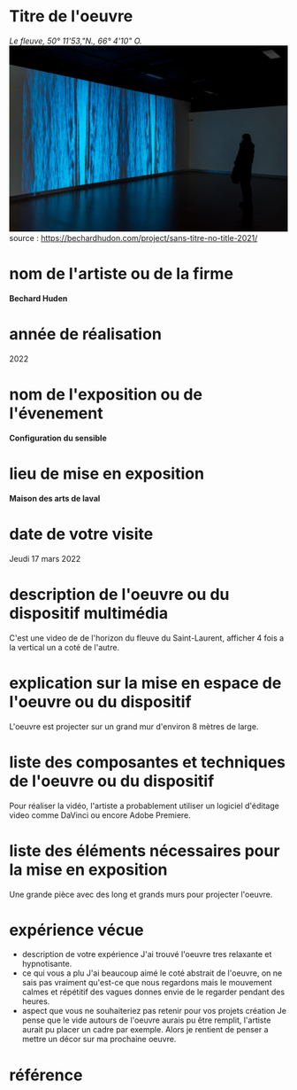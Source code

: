 # Titre de l'oeuvre
*Le fleuve, 50° 11'53,"N., 66° 4'10" O.*
![exemple de personnes avec carré sur le visage](media/image_le_fleuve_01.jpg)
source : https://bechardhudon.com/project/sans-titre-no-title-2021/
# nom de l'artiste ou de la firme
**Bechard Huden**
# année de réalisation
2022
# nom de l'exposition ou de l'évenement
**Configuration du sensible**
# lieu de mise en exposition
**Maison des arts de laval**
# date de votre visite
Jeudi 17 mars 2022
# description de l'oeuvre ou du dispositif multimédia
C'est une video de de l'horizon du fleuve du Saint-Laurent, afficher 4 fois a la vertical un a coté de l'autre.
# explication sur la mise en espace de l'oeuvre ou du dispositif
L'oeuvre est projecter sur un grand mur d'environ 8 mètres de large.
# liste des composantes et techniques de l'oeuvre ou du dispositif
Pour réaliser la vidéo, l'artiste a probablement utiliser un logiciel d'éditage video comme DaVinci ou encore Adobe Premiere.
# liste des éléments nécessaires pour la mise en exposition
Une grande pièce avec des long et grands murs pour projecter l'oeuvre.
# expérience vécue
- description de votre expérience
 J'ai trouvé l'oeuvre tres relaxante et hypnotisante.
- ce qui vous a plu
J'ai beaucoup aimé le coté abstrait de l'oeuvre, on ne sais pas vraiment qu'est-ce que nous regardons mais le mouvement calmes et répétitif des vagues donnes envie de le regarder pendant des heures.
- aspect que vous ne souhaiteriez pas retenir pour vos projets création
Je pense que le vide autours de l'oeuvre aurais pu être remplit, l'artiste aurait pu placer un cadre par exemple. Alors je rentient de penser a mettre un décor sur ma prochaine oeuvre.
# référence
